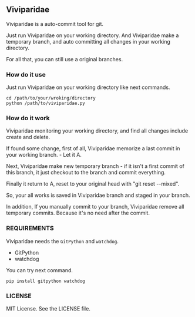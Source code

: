 ## Viviparidae

Viviparidae is a auto-commit tool for git.

Just run Viviparidae on your working directory. And Viviparidae make a temporary branch, and auto committing all changes in your working directory.

For all that, you can still use a original branches.


### How do it use

Just run Viviparidae on your working directory like next commands.

    cd /path/to/your/wroking/directory
    python /path/to/viviparidae.py


### How do it work

Viviparidae monitoring your working directory, and find all changes include create and delete.

If found some change, first of all, Viviparidae memorize a last commit in your working branch. - Let it A.

Next, Viviparidae make new temporary branch - if it isn't a first commit of this branch, it just checkout to the branch and commit everything.

Finally it return to A, reset to your original head with "git reset --mixed".

So, your all works is saved in Viviparidae branch and staged in your branch.

In addition, If you manually commit to your branch, Viviparidae remove all temporary commits. Because it's no need after the commit.


### REQUIREMENTS

Viviparidae needs the `GitPython` and `watchdog`.

* GitPython
* watchdog

You can try next command.

    pip install gitpython watchdog 
    

### LICENSE

MIT License.  See the LICENSE file.
